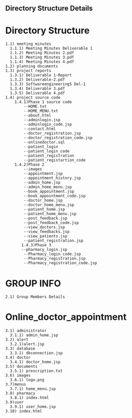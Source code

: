 ## Directory Structure Details
# Directory Structure
    1.1) meeting minutes
      1.1.1) Meeting Minutes Deliverable 1
      1.1.2) Meeting Minutes 2.pdf
      1.1.3) Meeting Minutes 3.pdf
      1.1.4) Meeting Minutes 4.pdf
    1.2) planning documents
    1.3) project reports
      1.3.1) Deliverable 1-Report
      1.3.2) Deliverable-2.pdf
      1.3.3) Softwareengineering5 Del-1
      1.3.4) Deliverable 3.pdf
      1.3.5) Deliverable 4.pdf
    1.4) project source code
        1.4.1)Phase 1 source code
            --HOME.txt
            --HOME_MENU.txt
            --about.html
            --adminlogin.jsp
            --adminlogin_code.jsp
            --contact.html
            --doctor_registration.jsp
            --doctor_registration_code.jsp
            --onlinedoctor.sql
            --patient_login
            --patient_login_code
            --patient_registration
            --patient_registartion_code
        1.4.2)Phase 2
            --images
            --appointment.jsp
            --appointment_history.jsp
            --admin_home.jsp
            --admin_home_menu.jsp
            --book_appointment.jsp
            --book_appointment_code.jsp
            --doctor_home.jsp
            --doctor_home_menu.jsp
            --patient_home.jsp
            --patient_home_menu.jsp
            --post_feedback.jsp
            --post_feedback_code.jsp
            --view_doctors.jsp
            --view_feedbacks.jsp
            --view_patients.jsp
            --patient_registration.jsp
           1.4.3)Phase 3
           --pharmacy_login.jsp
            --Pharmacy_login_code.jsp
            --Pharmacy_registration.jsp
            --Pharmacy_registration_code.jsp
         
            
          
           
# GROUP INFO
    2.1) Group Members Details
# Online_doctor_appointment
    3.1) administrator
      3.1.1) admin_home.jsp
    3.2) alert
      3.2.1)alert.jsp
    3.3) database
      3.3.1) dbconnection.jsp
    3.4) doctor
      3.4.1) doctor_home.jsp
    3.5) documents
      3.5.1) prescription.txt
    3.6) images
      3.6.1) logo.png
    3.7)menus
      3.7.1) home_menu.jsp
    3.8) pharmacy
      3.8.1) index.html
    3.9)user
      3.9.1) user_home.jsp
    3.10) index.html
      
    
